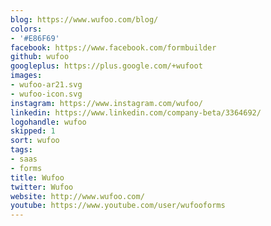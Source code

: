 ```yaml
---
blog: https://www.wufoo.com/blog/
colors:
- '#E86F69'
facebook: https://www.facebook.com/formbuilder
github: wufoo
googleplus: https://plus.google.com/+wufoot
images:
- wufoo-ar21.svg
- wufoo-icon.svg
instagram: https://www.instagram.com/wufoo/
linkedin: https://www.linkedin.com/company-beta/3364692/
logohandle: wufoo
skipped: 1
sort: wufoo
tags:
- saas
- forms
title: Wufoo
twitter: Wufoo
website: http://www.wufoo.com/
youtube: https://www.youtube.com/user/wufooforms
---
```

